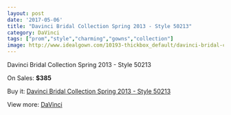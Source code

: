 ```yaml
---
layout: post
date: '2017-05-06'
title: "Davinci Bridal Collection Spring 2013 - Style 50213"
category: DaVinci
tags: ["prom","style","charming","gowns","collection"]
image: http://www.idealgown.com/10193-thickbox_default/davinci-bridal-collection-spring-2013-style-50213.jpg
---
```

Davinci Bridal Collection Spring 2013 - Style 50213

On Sales: **$385**
<a href="https://www.idealgown.com/en/davinci/4197-davinci-bridal-collection-spring-2013-style-50213.html"><amp-img layout="responsive" width="600" height="600" src="//www.idealgown.com/10193-thickbox_default/davinci-bridal-collection-spring-2013-style-50213.jpg" alt="Davinci Bridal Collection Spring 2013 - Style 50213 0" /></a>
<a href="https://www.idealgown.com/en/davinci/4197-davinci-bridal-collection-spring-2013-style-50213.html"><amp-img layout="responsive" width="600" height="600" src="//www.idealgown.com/10195-thickbox_default/davinci-bridal-collection-spring-2013-style-50213.jpg" alt="Davinci Bridal Collection Spring 2013 - Style 50213 1" /></a>
<a href="https://www.idealgown.com/en/davinci/4197-davinci-bridal-collection-spring-2013-style-50213.html"><amp-img layout="responsive" width="600" height="600" src="//www.idealgown.com/10194-thickbox_default/davinci-bridal-collection-spring-2013-style-50213.jpg" alt="Davinci Bridal Collection Spring 2013 - Style 50213 2" /></a>

Buy it: [Davinci Bridal Collection Spring 2013 - Style 50213](https://www.idealgown.com/en/davinci/4197-davinci-bridal-collection-spring-2013-style-50213.html "Davinci Bridal Collection Spring 2013 - Style 50213")

View more: [DaVinci](https://www.idealgown.com/en/48-davinci "DaVinci")